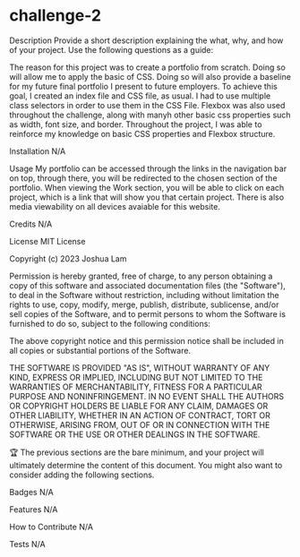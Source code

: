 # challenge-2

Description
Provide a short description explaining the what, why, and how of your project. Use the following questions as a guide:

The reason for this project was to create a portfolio from scratch. Doing so will allow me to apply the basic of CSS. Doing so will also provide a baseline for my future final portfolio I present to future employers. To achieve this goal, I created an index file and CSS file, as usual. I had to use multiple class selectors in order to use them in the CSS File. Flexbox was also used throughout the challenge, along with manyh other basic css properties such as width, font size, and border. Throughout the project, I was able to reinforce my knowledge on basic CSS properties and Flexbox structure.

Installation
N/A

Usage
My portfolio can be accessed through the links in the navigation bar on top, through there, you will be redirected to the chosen section of the portfolio. When viewing the Work section, you will be able to click on each project, which is a link that will show you that certain project. There is also media viewability on all devices avaiable for this website.

Credits
N/A

License
MIT License

Copyright (c) 2023 Joshua Lam

Permission is hereby granted, free of charge, to any person obtaining a copy of this software and associated documentation files (the "Software"), to deal in the Software without restriction, including without limitation the rights to use, copy, modify, merge, publish, distribute, sublicense, and/or sell copies of the Software, and to permit persons to whom the Software is furnished to do so, subject to the following conditions:

The above copyright notice and this permission notice shall be included in all copies or substantial portions of the Software.

THE SOFTWARE IS PROVIDED "AS IS", WITHOUT WARRANTY OF ANY KIND, EXPRESS OR IMPLIED, INCLUDING BUT NOT LIMITED TO THE WARRANTIES OF MERCHANTABILITY, FITNESS FOR A PARTICULAR PURPOSE AND NONINFRINGEMENT. IN NO EVENT SHALL THE AUTHORS OR COPYRIGHT HOLDERS BE LIABLE FOR ANY CLAIM, DAMAGES OR OTHER LIABILITY, WHETHER IN AN ACTION OF CONTRACT, TORT OR OTHERWISE, ARISING FROM, OUT OF OR IN CONNECTION WITH THE SOFTWARE OR THE USE OR OTHER DEALINGS IN THE SOFTWARE.

🏆 The previous sections are the bare minimum, and your project will ultimately determine the content of this document. You might also want to consider adding the following sections.

Badges
N/A

Features
N/A

How to Contribute
N/A

Tests
N/A